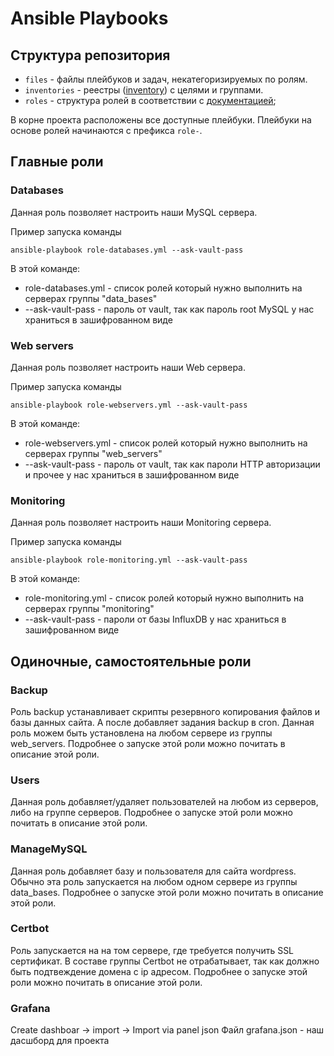 # Ansible Playbooks

## Структура репозитория

 - `files` - файлы плейбуков и задач, некатегоризируемых по ролям.
 - `inventories` - реестры ([inventory](http://docs.ansible.com/ansible/latest/user_guide/intro_inventory.html)) с целями и группами.
 - `roles` - структура ролей в соответствии с [документацией](http://docs.ansible.com/ansible/latest/user_guide/playbooks_best_practices.html#content-organizationhttp://docs.ansible.com/ansible/latest/user_guide/playbooks_best_practices.html#content-organization);

В корне проекта расположены все доступные плейбуки. Плейбуки на основе ролей начинаются с префикса `role-`.


## Главные роли

### Databases

Данная роль позволяет настроить наши MySQL сервера.

Пример запуска команды

```ansible-playbook role-databases.yml --ask-vault-pass```

В этой команде:

* role-databases.yml - список ролей который нужно выполнить на серверах группы "data_bases"
* --ask-vault-pass - пароль от vault, так как пароль root MySQL у нас храниться в зашифрованном виде


### Web servers

Данная роль позволяет настроить наши Web сервера.

Пример запуска команды

```ansible-playbook role-webservers.yml --ask-vault-pass```

В этой команде:

* role-webservers.yml - список ролей который нужно выполнить на серверах группы "web_servers"
* --ask-vault-pass - пароль от vault, так как пароли HTTP авторизации и прочее у нас храниться в зашифрованном виде


### Monitoring

Данная роль позволяет настроить наши Monitoring сервера.

Пример запуска команды

```ansible-playbook role-monitoring.yml --ask-vault-pass```

В этой команде:

* role-monitoring.yml - список ролей который нужно выполнить на серверах группы "monitoring"
* --ask-vault-pass - пароли от базы InfluxDB у нас храниться в зашифрованном виде


## Одиночные, самостоятельные роли

### Backup

Роль backup устанавливает скрипты резервного копирования файлов и базы данных сайта. А после добавляет задания backup в cron. Данная роль можем быть установлена на любом сервере из группы web_servers. Подробнее о запуске этой роли можно почитать в описание этой роли.

### Users

Данная роль добавляет/удаляет пользователей на любом из серверов, либо на группе серверов. Подробнее о запуске этой роли можно почитать в описание этой роли.

### ManageMySQL

Данная роль добавляет базу и пользователя для сайта wordpress. Обычно эта роль запускается на любом одном сервере из группы data_bases. Подробнее о запуске этой роли можно почитать в описание этой роли. 

### Certbot

Роль запускается на на том сервере, где требуется получить SSL сертификат. В составе группы Certbot не отрабатывает, так как должно быть подтвеждение домена с ip адресом. Подробнее о запуске этой роли можно почитать в описание этой роли.

### Grafana
Create dashboar -> import -> Import via panel json
Файл grafana.json - наш дасшборд для проекта
